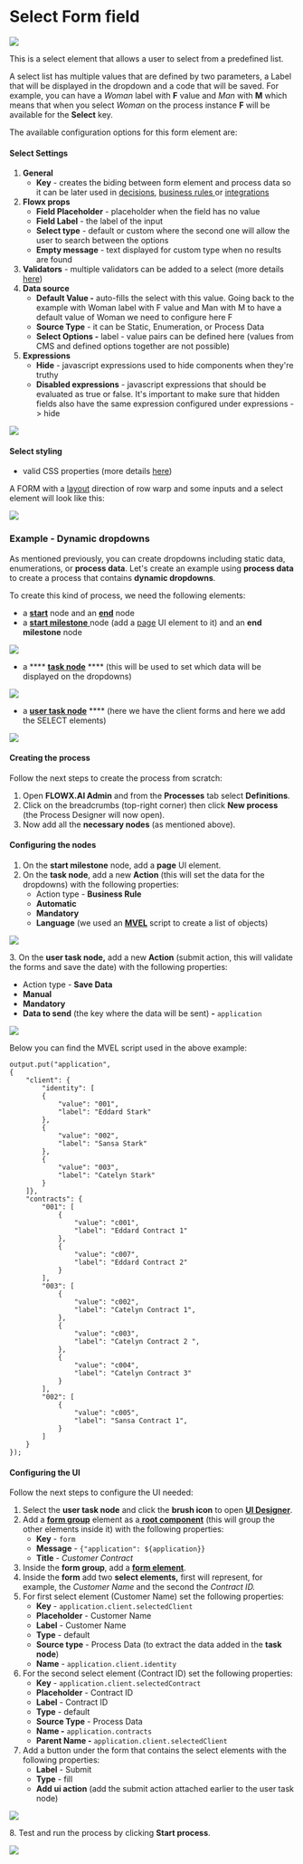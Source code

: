 # Select Form field

![](../../img/select_form_field.png)

This is a select element that allows a user to select from a predefined list.&#x20;

A select list has multiple values that are defined by two parameters, a Label that will be displayed in the dropdown and a code that will be saved. For example, you can have a _Woman_ label with **F** value and _Man_ with **M** which means that when you select _Woman_ on the process instance **F** will be available for the **Select** key.&#x20;

The available configuration options for this form element are:

#### Select Settings

1. **General**
   * **Key** - creates the biding between form element and process data so it can be later used in [decisions](../../../node/nodes-types/exclusive-gateway-node.md), [business rules ](../../../node/nodes-types/task-node/)or [integrations](../../../node/nodes-types/message-send-received-task-node.md)
2. **Flowx props**&#x20;
   * **Field Placeholder** - placeholder when the field has no value
   * **Field Label** - the label of the input
   * **Select type** - default or custom where the second one will allow the user to search between the options
   * **Empty message** - text displayed for custom type when no results are found
3. **Validators** - multiple validators can be added to a select (more details [here](../../validators.md))
4. **Data source**
   * **Default Value -** auto-fills the select with this value. Going back to the example with Woman label with F value and Man with M to have a default value of Woman we need to configure here F
   * **Source Type** - it can be Static, Enumeration, or Process Data
   * **Select Options -** label - value pairs can be defined here (values from CMS and defined options together are not possible)
5. **Expressions**
   * **Hide** - javascript expressions used to hide components when they're truthy
   * **Disabled expressions** - javascript expressions that should be evaluated as true or false. It's important to make sure that hidden fields also have the same expression configured under expressions -> hide

![](../../img/select_form_field_settings.png)

#### Select styling

* valid CSS properties (more details [here](../../#styling))

A FORM with a [layout](../../layout-configuration.md) direction of row warp and some inputs and a select element will look like this:

![](../../img/select_form_field_styling.png)

### Example - Dynamic dropdowns

As mentioned previously, you can create dropdowns including static data, enumerations, or **process data**. Let's create an example using **process data** to create a process that contains **dynamic dropdowns**.&#x20;

To create this kind of process, we need the following elements:

* a [**start**](../../../node/nodes-types/start-end-error-node.md#start-node) node and an [**end**](../../../node/nodes-types/start-end-error-node.md#end-node) node
* a [**start milestone** ](../../../node/nodes-types/milestone-node.md)node (add a [page](../../../node/nodes-types/milestone-node.md#page) UI element to it) and an **end milestone** node

![](<../../../../.gitbook/assets/2022-07-12 08.50.14.gif>)

* a **** [**task node**](../../../node/nodes-types/task-node/) **** (this will be used to set which data will be displayed on the dropdowns)

![](<../../../../.gitbook/assets/image (188) (1).png>)

* a [**user task node**](../../../node/nodes-types/user-task-node/) **** (here we have the client forms and here we add the SELECT elements)

![](<../../../../.gitbook/assets/2022-07-12 09.06.57.gif>)

#### Creating the process

Follow the next steps to create the process from scratch:

1. Open **FLOWX.AI Admin** and from the **Processes** tab select **Definitions**.
2. Click on the breadcrumbs (top-right corner) then click **New process** (the Process Designer will now open).
3. Now add all the **necessary nodes** (as mentioned above).

#### Configuring the nodes

1. On the **start milestone** node, add a **page** UI element.
2. On the **task node**, add a new **Action** (this will set the data for the dropdowns) with the following properties:
   * Action type - **Business Rule**
   * **Automatic**
   * **Mandatory**
   * **Language** (we used an [**MVEL**](../../../../overview/frameworks-and-standards/business-process-industry-standards/intro-to-mvel.md) script to create a list of objects)

![](<../../../../.gitbook/assets/2022-07-12 09.41.16 (1).gif>)

&#x20; 3\.  On the **user task node,** add a new **Action** (submit action, this will validate the forms and save the date) with the following properties:

* Action type - **Save Data**
* **Manual**
* **Mandatory**
* **Data to send** (the key where the data will be sent) **-** `application`

![](<../../../../.gitbook/assets/2022-07-12 09.56.30 (1).gif>)

Below you can find the MVEL script used in the above example:

```mel
output.put("application",
{
    "client": {
        "identity": [
        {
            "value": "001",
            "label": "Eddard Stark"
        },
        {
            "value": "002",
            "label": "Sansa Stark"
        },
        {
            "value": "003",
            "label": "Catelyn Stark"
        }
    ]},
    "contracts": {
        "001": [
            {
                "value": "c001",
                "label": "Eddard Contract 1"
            },
            {
                "value": "c007",
                "label": "Eddard Contract 2"
            }
        ],
        "003": [
            {
                "value": "c002",
                "label": "Catelyn Contract 1",
            },
            {
                "value": "c003",
                "label": "Catelyn Contract 2 ",
            },
            {
                "value": "c004",
                "label": "Catelyn Contract 3"
            }
        ],
        "002": [
            {
                "value": "c005",
                "label": "Sansa Contract 1",
            }
        ]
    }
});
```

#### Configuring the UI

Follow the next steps to configure the UI needed:

1. Select the **user task node** and click the **brush icon** to open [**UI Designer**](../../).
2. Add a [**form group**](../root-components/form-group.md) element as a[ **root component**](../root-components/) (this will group the other elements inside it) with the following properties:
   * **Key** - `form`
   * **Message** - `{"application": ${application}}`
   * **Title** - _Customer Contract_
3. Inside the **form group**, add a [**form element**](./).
4. Inside the **form** add two **select elements,** first will represent, for example, the _Customer Name_ and the second the _Contract ID._
5. For first select element (Customer Name) set the following properties:
   * **Key** - `application.client.selectedClient`
   * **Placeholder** - Customer Name
   * **Label** - Customer Name
   * **Type** - default
   * **Source type** - Process Data (to extract the data added in the **task node**)
   * **Name** - `application.client.identity`
6. For the second select element (Contract ID) set the following properties:
   * **Key** - `application.client.selectedContract`
   * **Placeholder** - Contract ID
   * **Label** - Contract ID
   * **Type** - default
   * **Source Type** - Process Data
   * **Name -** `application.contracts`
   * **Parent Name -** `application.client.selectedClient`
7. Add a button under the form that contains the select elements with the following properties:
   * **Label** - Submit
   * **Type** - fill
   * **Add ui action** (add the submit action attached earlier to the user task node)

![](<../../../../.gitbook/assets/2022-07-12 10.59.30.gif>)

8\. Test and run the process by clicking **Start process**.

![](<../../../../.gitbook/assets/2022-07-12 12.17.11.gif>)